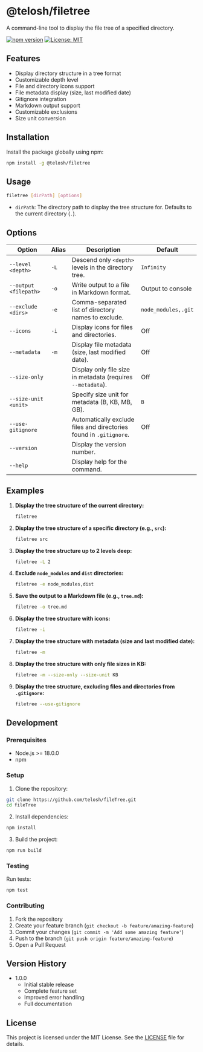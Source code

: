 # @telosh/filetree

A command-line tool to display the file tree of a specified directory.

[![npm version](https://badge.fury.io/js/%40telosh%2Ffiletree.svg)](https://badge.fury.io/js/%40telosh%2Ffiletree)
[![License: MIT](https://img.shields.io/badge/License-MIT-yellow.svg)](https://opensource.org/licenses/MIT)

## Features

- Display directory structure in a tree format
- Customizable depth level
- File and directory icons support
- File metadata display (size, last modified date)
- Gitignore integration
- Markdown output support
- Customizable exclusions
- Size unit conversion

## Installation

Install the package globally using npm:

```bash
npm install -g @telosh/filetree
```

## Usage

```bash
filetree [dirPath] [options]
```

- `dirPath`: The directory path to display the tree structure for. Defaults to the current directory (`.`).

## Options

| Option                | Alias | Description                                                              | Default                   |
|-----------------------|-------|--------------------------------------------------------------------------|---------------------------|
| `--level <depth>`     | `-L`  | Descend only `<depth>` levels in the directory tree.                      | `Infinity`                |
| `--output <filepath>` | `-o`  | Write output to a file in Markdown format.                                | Output to console         |
| `--exclude <dirs>`    | `-e`  | Comma-separated list of directory names to exclude.                       | `node_modules,.git`       |
| `--icons`               | `-i`    | Display icons for files and directories.                                   | Off                       |
| `--metadata`            | `-m`  | Display file metadata (size, last modified date).                        | Off                       |
| `--size-only`         |       | Display only file size in metadata (requires `--metadata`).              | Off                       |
| `--size-unit <unit>`  |       | Specify size unit for metadata (B, KB, MB, GB).                            | `B`                       |
| `--use-gitignore`     |       | Automatically exclude files and directories found in `.gitignore`.         | Off                       |
| `--version`           |       | Display the version number.                                              |                           |
| `--help`              |       | Display help for the command.                                            |                           |

## Examples

1.  **Display the tree structure of the current directory:**

    ```bash
    filetree
    ```

2.  **Display the tree structure of a specific directory (e.g., `src`):**

    ```bash
    filetree src
    ```

3.  **Display the tree structure up to 2 levels deep:**

    ```bash
    filetree -L 2
    ```

4.  **Exclude `node_modules` and `dist` directories:**

    ```bash
    filetree -e node_modules,dist
    ```

5.  **Save the output to a Markdown file (e.g., `tree.md`):**

    ```bash
    filetree -o tree.md
    ```

6.  **Display the tree structure with icons:**

    ```bash
    filetree -i
    ```

7.  **Display the tree structure with metadata (size and last modified date):**

    ```bash
    filetree -m
    ```

8.  **Display the tree structure with only file sizes in KB:**

    ```bash
    filetree -m --size-only --size-unit KB
    ```

9.  **Display the tree structure, excluding files and directories from `.gitignore`:**

    ```bash
    filetree --use-gitignore
    ```

## Development

### Prerequisites

- Node.js >= 18.0.0
- npm

### Setup

1. Clone the repository:
```bash
git clone https://github.com/telosh/fileTree.git
cd fileTree
```

2. Install dependencies:
```bash
npm install
```

3. Build the project:
```bash
npm run build
```

### Testing

Run tests:
```bash
npm test
```

### Contributing

1. Fork the repository
2. Create your feature branch (`git checkout -b feature/amazing-feature`)
3. Commit your changes (`git commit -m 'Add some amazing feature'`)
4. Push to the branch (`git push origin feature/amazing-feature`)
5. Open a Pull Request

## Version History

- 1.0.0
  - Initial stable release
  - Complete feature set
  - Improved error handling
  - Full documentation

## License

This project is licensed under the MIT License. See the [LICENSE](LICENSE) file for details.
